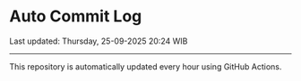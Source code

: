 # Auto Commit Log

Last updated: Thursday, 25-09-2025 20:24 WIB

---

This repository is automatically updated every hour using GitHub Actions.
